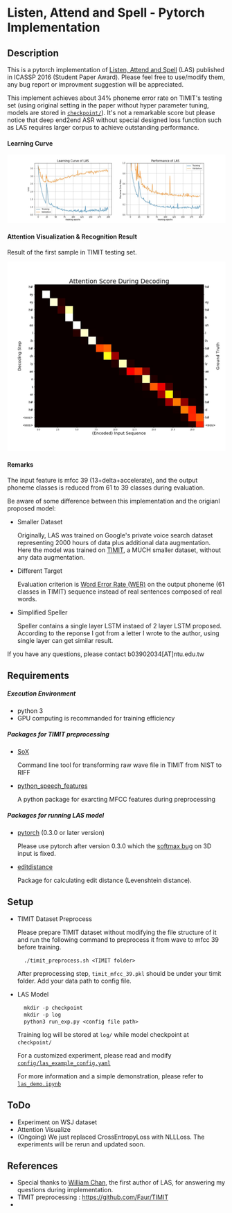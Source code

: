 # Listen, Attend and Spell - Pytorch Implementation


## Description

This is a pytorch implementation of [Listen, Attend and Spell](https://arxiv.org/abs/1508.01211v2) (LAS)  published in ICASSP 2016 (Student Paper Award).
Please feel free to use/modify them, any bug report or improvment suggestion will be appreciated.

This implement achieves about 34% phoneme error rate on TIMIT's testing set (using original setting in the paper without hyper parameter tuning, models are stored in [`checkpoint/`](checkpoint/)). It's not a remarkable score but please notice that deep end2end ASR without special designed loss function such as LAS requires larger corpus to achieve outstanding performance.

#### Learning Curve

![](log/result.jpg)

#### Attention Visualization & Recognition Result

Result of the first sample in TIMIT testing set.

![](log/attention.jpg)

#### Remarks

The input feature is mfcc 39 (13+delta+accelerate), and the output phoneme classes is reduced from 61 to 39 classes during evaluation.


Be aware of some difference between this implementation and the origianl proposed model:

- Smaller Dataset
    
    Originally, LAS was trained on Google's private voice search dataset representing 2000 hours of data plus additional data augmentation. Here the model was trained on [TIMIT](https://catalog.ldc.upenn.edu/ldc93s1), a MUCH smaller dataset, without any data augmentation.

- Different Target

    Evaluation criterion is [Word Error Rate (WER)](https://en.wikipedia.org/wiki/Word_error_rate) on the output phoneme (61 classes in TIMIT) sequence instead of real sentences composed of real words.

- Simplified Speller

    Speller contains a single layer LSTM instaed of 2 layer LSTM proposed. According to the reponse I got from a letter I wrote to the author, using single layer can get similar result.

If you have any questions, please contact b03902034[AT]ntu.edu.tw

## Requirements

##### Execution Environment

- python 3
- GPU computing is recommanded for training efficiency


##### Packages for TIMIT preprocessing

- [SoX](http://sox.sourceforge.net/)
    
    Command line tool for transforming raw wave file in TIMIT from NIST to RIFF


- [python_speech_features](https://github.com/jameslyons/python_speech_features)

    A python package for exarcting MFCC features during preprocessing
 
##### Packages for running LAS model

- [pytorch](http://pytorch.org/) (0.3.0 or later version)

    Please use pytorch after version 0.3.0 which the [softmax bug](https://github.com/pytorch/pytorch/issues/1020) on 3D input is fixed.


- [editdistance](https://github.com/aflc/editdistance)

    Package for calculating edit distance (Levenshtein distance).

    

## Setup
- TIMIT Dataset Preprocess

    Please prepare TIMIT dataset without modifying the file structure of it and run the following command to preprocess it from wave to mfcc 39 before training.
    
        ./timit_preprocess.sh <TIMIT folder>       
    
    After preprocessing step, `timit_mfcc_39.pkl` should be under your timit folder. Add your data path to config file.

- LAS Model
        
        mkdir -p checkpoint
        mkdir -p log
        python3 run_exp.py <config file path>
    
    Training log will be stored at `log/` while model checkpoint at ` checkpoint/`
    
    For a customized experiment, please read and modify [`config/las_example_config.yaml`](config/las_example_config.yaml)
    
    For more information and a simple demonstration, please refer to [`las_demo.ipynb`](las_demo.ipynb)

## ToDo

- Experiment on WSJ dataset
- Attention Visualize
- (Ongoing) We just replaced CrossEntropyLoss with NLLLoss. The experiments will be rerun and updated soon.

## References
- Special thanks to [William Chan](http://williamchan.ca/), the first author of LAS, for answering my questions during implementation.
- TIMIT preprocessing : https://github.com/Faur/TIMIT
- 
